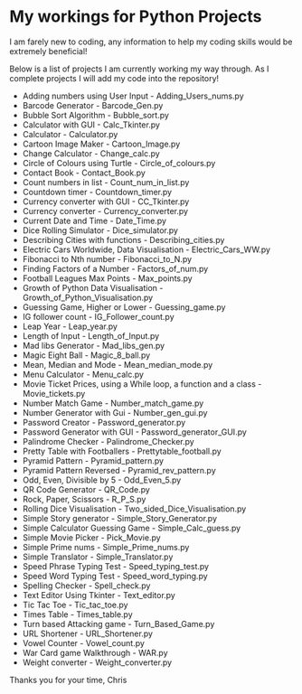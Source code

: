 # My workings for Python Projects

I am farely new to coding, any information to help my coding skills would be extremely beneficial!

Below is a list of projects I am currently working my way through. As I complete projects I will add my code into the repository!

  - Adding numbers using User Input - Adding_Users_nums.py
  - Barcode Generator - Barcode_Gen.py
  - Bubble Sort Algorithm - Bubble_sort.py
  - Calculator with GUI - Calc_Tkinter.py
  - Calculator - Calculator.py
  - Cartoon Image Maker - Cartoon_Image.py
  - Change Calculator - Change_calc.py
  - Circle of Colours using Turtle - Circle_of_colours.py
  - Contact Book - Contact_Book.py
  - Count numbers in list - Count_num_in_list.py
  - Countdown timer - Countdown_timer.py
  - Currency converter with GUI - CC_Tkinter.py
  - Currency converter - Currency_converter.py
  - Current Date and Time - Date_Time.py
  - Dice Rolling Simulator - Dice_simulator.py
  - Describing Cities with functions - Describing_cities.py
  - Electric Cars Worldwide, Data Visualisation - Electric_Cars_WW.py
  - Fibonacci to Nth number - Fibonacci_to_N.py
  - Finding Factors of a Number - Factors_of_num.py
  - Football Leagues Max Points - Max_points.py
  - Growth of Python Data Visualisation - Growth_of_Python_Visualisation.py
  - Guessing Game, Higher or Lower - Guessing_game.py
  - IG follower count - IG_Follower_count.py
  - Leap Year - Leap_year.py
  - Length of Input - Length_of_Input.py
  - Mad libs Generator - Mad_libs_gen.py
  - Magic Eight Ball - Magic_8_ball.py
  - Mean, Median and Mode - Mean_median_mode.py
  - Menu Calculator - Menu_calc.py
  - Movie Ticket Prices, using a While loop, a function and a class - Movie_tickets.py
  - Number Match Game - Number_match_game.py
  - Number Generator with Gui - Number_gen_gui.py
  - Password Creator - Password_generator.py
  - Password Generator with GUI - Password_generator_GUI.py
  - Palindrome Checker - Palindrome_Checker.py
  - Pretty Table with Footballers - Prettytable_football.py
  - Pyramid Pattern - Pyramid_pattern.py
  - Pyramid Pattern Reversed - Pyramid_rev_pattern.py
  - Odd, Even, Divisible by 5 - Odd_Even_5.py
  - QR Code Generator - QR_Code.py
  - Rock, Paper, Scissors - R_P_S.py
  - Rolling Dice Visualisation - Two_sided_Dice_Visualisation.py
  - Simple Story generator - Simple_Story_Generator.py
  - Simple Calculator Guessing Game - Simple_Calc_guess.py
  - Simple Movie Picker - Pick_Movie.py
  - Simple Prime nums - Simple_Prime_nums.py
  - Simple Translator - Simple_Translator.py
  - Speed Phrase Typing Test - Speed_typing_test.py
  - Speed Word Typing Test - Speed_word_typing.py
  - Spelling Checker - Spell_check.py
  - Text Editor Using Tkinter - Text_editor.py
  - Tic Tac Toe - Tic_tac_toe.py
  - Times Table - Times_table.py
  - Turn based Attacking game - Turn_Based_Game.py
  - URL Shortener - URL_Shortener.py
  - Vowel Counter - Vowel_count.py
  - War Card game Walkthrough - WAR.py
  - Weight converter - Weight_converter.py

Thanks you for your time,
Chris 
